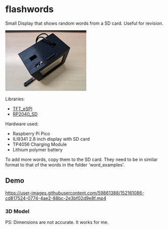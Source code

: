 # flashwords
 Small Display that shows random words from a SD card. Useful for revision.

![](assets/flashwords.jpg)

Libraries:
- [TFT_eSPI](https://github.com/Bodmer/TFT_eSPI)
- [RP2040_SD](https://github.com/khoih-prog/RP2040_SD) 

Hardware used:
- Raspberry Pi Pico
- ILI9341 2.8 inch display with SD card
- TP4056 Charging Module
- Lithium polymer battery

To add more words, copy them to the SD card. They need to be in similar format to that of the words in the folder 'word_examples'.


## Demo

https://user-images.githubusercontent.com/59861388/152161086-cd817524-0774-4ae2-88bc-2e3bf02d9e8f.mp4


### 3D Model
PS: Dimensions are not accurate. It works for me.

